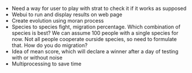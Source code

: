 * Need a way for user to play with strat to check it if it works as supposed
* Webui to run and display results on web page
* Create evolution using moran process
* Species to species fight, migration percentage. Which combination of species is best? We can assume 100 people with a single species for now. Not all people cooperate ourside species, so need to formulate that. How do you do migration?
* Idea of mean score, which will declare a winner after a day of testing with or without noise
* Multiprocessing to save time
